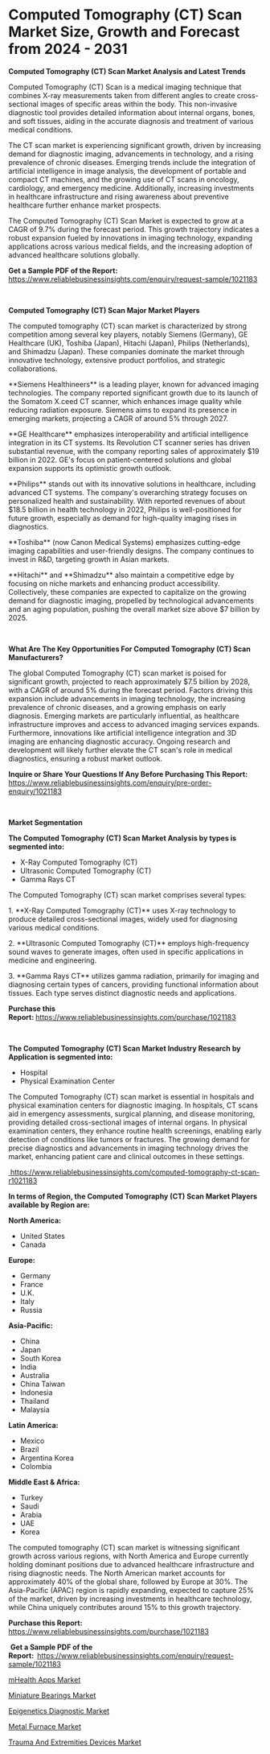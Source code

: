 <p><h1>Computed Tomography (CT) Scan Market Size, Growth and Forecast from 2024 - 2031</h1></p><p><strong>Computed Tomography (CT) Scan Market Analysis and Latest Trends</strong></p>
<p><p>Computed Tomography (CT) Scan is a medical imaging technique that combines X-ray measurements taken from different angles to create cross-sectional images of specific areas within the body. This non-invasive diagnostic tool provides detailed information about internal organs, bones, and soft tissues, aiding in the accurate diagnosis and treatment of various medical conditions.</p><p>The CT scan market is experiencing significant growth, driven by increasing demand for diagnostic imaging, advancements in technology, and a rising prevalence of chronic diseases. Emerging trends include the integration of artificial intelligence in image analysis, the development of portable and compact CT machines, and the growing use of CT scans in oncology, cardiology, and emergency medicine. Additionally, increasing investments in healthcare infrastructure and rising awareness about preventive healthcare further enhance market prospects.</p><p>The Computed Tomography (CT) Scan Market is expected to grow at a CAGR of 9.7% during the forecast period. This growth trajectory indicates a robust expansion fueled by innovations in imaging technology, expanding applications across various medical fields, and the increasing adoption of advanced healthcare solutions globally.</p></p>
<p><strong>Get a Sample PDF of the Report:&nbsp;</strong> <a href="https://www.reliablebusinessinsights.com/enquiry/request-sample/1021183?utm_campaign=1837&utm_medium=2&utm_source=Github&utm_content=ia&utm_term=04122024&utm_id=computed-tomography-ct-scan">https://www.reliablebusinessinsights.com/enquiry/request-sample/1021183</a></p>
<p>&nbsp;</p>
<p><strong>Computed Tomography (CT) Scan Major Market Players</strong></p>
<p><p>The computed tomography (CT) scan market is characterized by strong competition among several key players, notably Siemens (Germany), GE Healthcare (UK), Toshiba (Japan), Hitachi (Japan), Philips (Netherlands), and Shimadzu (Japan). These companies dominate the market through innovative technology, extensive product portfolios, and strategic collaborations.</p><p>**Siemens Healthineers** is a leading player, known for advanced imaging technologies. The company reported significant growth due to its launch of the Somatom X.ceed CT scanner, which enhances image quality while reducing radiation exposure. Siemens aims to expand its presence in emerging markets, projecting a CAGR of around 5% through 2027.</p><p>**GE Healthcare** emphasizes interoperability and artificial intelligence integration in its CT systems. Its Revolution CT scanner series has driven substantial revenue, with the company reporting sales of approximately $19 billion in 2022. GE's focus on patient-centered solutions and global expansion supports its optimistic growth outlook.</p><p>**Philips** stands out with its innovative solutions in healthcare, including advanced CT systems. The company's overarching strategy focuses on personalized health and sustainability. With reported revenues of about $18.5 billion in health technology in 2022, Philips is well-positioned for future growth, especially as demand for high-quality imaging rises in diagnostics.</p><p>**Toshiba** (now Canon Medical Systems) emphasizes cutting-edge imaging capabilities and user-friendly designs. The company continues to invest in R&D, targeting growth in Asian markets. </p><p>**Hitachi** and **Shimadzu** also maintain a competitive edge by focusing on niche markets and enhancing product accessibility. Collectively, these companies are expected to capitalize on the growing demand for diagnostic imaging, propelled by technological advancements and an aging population, pushing the overall market size above $7 billion by 2025.</p></p>
<p>&nbsp;</p>
<p><strong>What Are The Key Opportunities For Computed Tomography (CT) Scan Manufacturers?</strong></p>
<p><p>The global Computed Tomography (CT) scan market is poised for significant growth, projected to reach approximately $7.5 billion by 2028, with a CAGR of around 5% during the forecast period. Factors driving this expansion include advancements in imaging technology, the increasing prevalence of chronic diseases, and a growing emphasis on early diagnosis. Emerging markets are particularly influential, as healthcare infrastructure improves and access to advanced imaging services expands. Furthermore, innovations like artificial intelligence integration and 3D imaging are enhancing diagnostic accuracy. Ongoing research and development will likely further elevate the CT scan's role in medical diagnostics, ensuring a robust market outlook.</p></p>
<p><strong>Inquire or Share Your Questions If Any Before Purchasing This Report:</strong> <a href="https://www.reliablebusinessinsights.com/enquiry/pre-order-enquiry/1021183?utm_campaign=1837&utm_medium=2&utm_source=Github&utm_content=ia&utm_term=04122024&utm_id=computed-tomography-ct-scan">https://www.reliablebusinessinsights.com/enquiry/pre-order-enquiry/1021183</a></p>
<p>&nbsp;</p>
<p><strong>Market Segmentation</strong></p>
<p><strong>The Computed Tomography (CT) Scan Market Analysis by types is segmented into:</strong></p>
<p><ul><li>X-Ray Computed Tomography (CT)</li><li>Ultrasonic Computed Tomography (CT)</li><li>Gamma Rays CT</li></ul></p>
<p><p>The Computed Tomography (CT) scan market comprises several types: </p><p>1. **X-Ray Computed Tomography (CT)** uses X-ray technology to produce detailed cross-sectional images, widely used for diagnosing various medical conditions. </p><p>2. **Ultrasonic Computed Tomography (CT)** employs high-frequency sound waves to generate images, often used in specific applications in medicine and engineering.</p><p>3. **Gamma Rays CT** utilizes gamma radiation, primarily for imaging and diagnosing certain types of cancers, providing functional information about tissues. Each type serves distinct diagnostic needs and applications.</p></p>
<p><strong>Purchase this Report:&nbsp;</strong><a href="https://www.reliablebusinessinsights.com/purchase/1021183?utm_campaign=1837&utm_medium=2&utm_source=Github&utm_content=ia&utm_term=04122024&utm_id=computed-tomography-ct-scan">https://www.reliablebusinessinsights.com/purchase/1021183</a></p>
<p>&nbsp;</p>
<p><strong>The Computed Tomography (CT) Scan Market Industry Research by Application is segmented into:</strong></p>
<p><ul><li>Hospital</li><li>Physical Examination Center</li></ul></p>
<p><p>The Computed Tomography (CT) scan market is essential in hospitals and physical examination centers for diagnostic imaging. In hospitals, CT scans aid in emergency assessments, surgical planning, and disease monitoring, providing detailed cross-sectional images of internal organs. In physical examination centers, they enhance routine health screenings, enabling early detection of conditions like tumors or fractures. The growing demand for precise diagnostics and advancements in imaging technology drives the market, enhancing patient care and clinical outcomes in these settings.</p></p>
<p><a href="https://www.reliablebusinessinsights.com/computed-tomography-ct-scan-r1021183?utm_campaign=1837&utm_medium=2&utm_source=Github&utm_content=ia&utm_term=04122024&utm_id=computed-tomography-ct-scan">&nbsp;https://www.reliablebusinessinsights.com/computed-tomography-ct-scan-r1021183</a></p>
<p><strong>In terms of Region, the Computed Tomography (CT) Scan Market Players available by Region are:</strong></p>
<p>
    <p> <strong> North America: </strong>
        <ul>
            <li>United States</li>
            <li>Canada</li>
        </ul>
        </p> 
    <p> <strong> Europe: </strong>
        <ul>
            <li>Germany</li>
            <li>France</li>
            <li>U.K.</li>
            <li>Italy</li>
            <li>Russia</li>
        </ul>
        </p> 
    <p> <strong> Asia-Pacific: </strong>
        <ul>
            <li>China</li>
            <li>Japan</li>
            <li>South Korea</li>
            <li>India</li>
            <li>Australia</li>
            <li>China Taiwan</li>
            <li>Indonesia</li>
            <li>Thailand</li>
            <li>Malaysia</li>
        </ul>
        </p> 
    <p> <strong> Latin America: </strong>
        <ul>
            <li>Mexico</li>
            <li>Brazil</li>
            <li>Argentina Korea</li>
            <li>Colombia</li>
        </ul>
        </p> 
    <p> <strong> Middle East & Africa: </strong>
        <ul>
            <li>Turkey</li>
            <li>Saudi</li>
            <li>Arabia</li>
            <li>UAE</li>
            <li>Korea</li>
        </ul>
    </p>
    </p>
<p><p>The computed tomography (CT) scan market is witnessing significant growth across various regions, with North America and Europe currently holding dominant positions due to advanced healthcare infrastructure and rising diagnostic needs. The North American market accounts for approximately 40% of the global share, followed by Europe at 30%. The Asia-Pacific (APAC) region is rapidly expanding, expected to capture 25% of the market, driven by increasing investments in healthcare technology, while China uniquely contributes around 15% to this growth trajectory.</p></p>
<p><strong>Purchase this Report: </strong><a href="https://www.reliablebusinessinsights.com/purchase/1021183?utm_campaign=1837&utm_medium=2&utm_source=Github&utm_content=ia&utm_term=04122024&utm_id=computed-tomography-ct-scan">https://www.reliablebusinessinsights.com/purchase/1021183</a></p>
<p>&nbsp;<strong>Get a Sample PDF of the Report:&nbsp;&nbsp;</strong><a href="https://www.reliablebusinessinsights.com/enquiry/request-sample/1021183?utm_campaign=1837&utm_medium=2&utm_source=Github&utm_content=ia&utm_term=04122024&utm_id=computed-tomography-ct-scan">https://www.reliablebusinessinsights.com/enquiry/request-sample/1021183</a></p>
<p><strong></strong></p>
<p><p><a href="https://www.linkedin.com/pulse/navigating-mhealth-apps-market-financial-insights-projected-k9tee?utm_campaign=1837&utm_medium=2&utm_source=Github&utm_content=ia&utm_term=04122024&utm_id=computed-tomography-ct-scan">mHealth Apps Market</a></p><p><a href="https://issuu.com/reportprime-2/docs/miniature-bearings-market-size-2030.pptx?utm_campaign=1837&utm_medium=2&utm_source=Github&utm_content=ia&utm_term=04122024&utm_id=computed-tomography-ct-scan">Miniature Bearings Market</a></p><p><a href="https://www.linkedin.com/pulse/global-epigenetics-diagnostic-market-analysis-from-2024-2031-7g04e?utm_campaign=1837&utm_medium=2&utm_source=Github&utm_content=ia&utm_term=04122024&utm_id=computed-tomography-ct-scan">Epigenetics Diagnostic Market</a></p><p><a href="https://issuu.com/reportprime-2/docs/metal-furnace-market-size-2030.pptx?utm_campaign=1837&utm_medium=2&utm_source=Github&utm_content=ia&utm_term=04122024&utm_id=computed-tomography-ct-scan">Metal Furnace Market</a></p><p><a href="https://www.linkedin.com/pulse/trauma-extremities-devices-sector-surge-95-growth-roadmap-2031-opt0e?utm_campaign=1837&utm_medium=2&utm_source=Github&utm_content=ia&utm_term=04122024&utm_id=computed-tomography-ct-scan">Trauma And Extremities Devices Market</a></p></p>